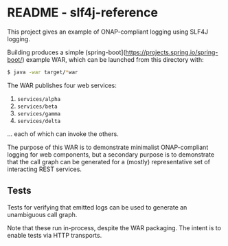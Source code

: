 # README - slf4j-reference

This project gives an example of ONAP-compliant logging using SLF4J logging.

Building produces a simple (spring-boot](https://projects.spring.io/spring-boot/) example WAR, which can be launched from this directory with:

```bash
$ java -war target/*war
```

The WAR publishes four web services:
1. ```services/alpha```
2. ```services/beta```
3. ```services/gamma```
4. ```services/delta```

... each of which can invoke the others.

The purpose of this WAR is to demonstrate minimalist ONAP-compliant logging for web components, but a secondary purpose is to demonstrate that the call graph can be generated for a (mostly) representative set of interacting REST services.

## Tests

Tests for verifying that emitted logs can be used to generate an unambiguous call graph.

Note that these run in-process, despite the WAR packaging. The intent is to enable tests via HTTP transports.
